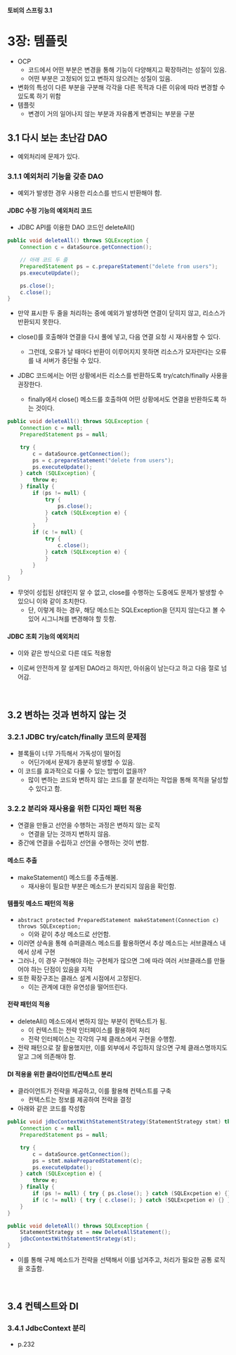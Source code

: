 **토비의 스프링 3.1**

# 3장: 템플릿
* OCP
    - 코드에서 어떤 부분은 변경을 통해 기능이 다양해지고 확장하려는 성질이 있음.
    - 어떤 부분은 고정되어 있고 변하지 않으려는 성질이 있음.
* 변화의 특성이 다른 부분을 구분해 각각을 다른 목적과 다른 이유에 따라 변경할 수 있도록 하기 위함
* 템플릿
    - 변경이 거의 일어나지 않는 부분과 자유롭게 변경되는 부분을 구분

## 3.1 다시 보는 초난감 DAO
* 예외처리에 문제가 있다.

### 3.1.1 예외처리 기능을 갖춘 DAO
* 예외가 발생한 경우 사용한 리소스를 반드시 반환해야 함.

#### JDBC 수정 기능의 예외처리 코드
* JDBC API를 이용한 DAO 코드인 deleteAll()

```java
public void deleteAll() throws SQLException {
    Connection c = dataSource.getConnection();

    // 아래 코드 두 줄
    PreparedStatement ps = c.prepareStatement("delete from users");
    ps.executeUpdate();

    ps.close();
    c.close();
}
```

* 만약 표시한 두 줄을 처리하는 중에 예외가 발생하면 연결이 닫히지 않고, 리소스가 반환되지 못한다.
* close()를 호출해야 연결을 다시 풀에 넣고, 다음 연결 요청 시 재사용할 수 있다.
    - 그런데, 오류가 날 때마다 반환이 이루어지지 못하면 리소스가 모자란다는 오류를 내 서버가 중단될 수 있다.

* JDBC 코드에서는 어떤 상황에서든 리소스를 반환하도록 try/catch/finally 사용을 권장한다.
    - finally에서 close() 메소드를 호출하여 어떤 상황에서도 연결을 반환하도록 하는 것이다.

```java
public void deleteAll() throws SQLException {
    Connection c = null;
    PreparedStatement ps = null;

    try {
        c = dataSource.getConnection();
        ps = c.prepareStatement("delete from users");
        ps.executeUpdate();
    } catch (SQLException) {
        throw e;
    } finally {
        if (ps != null) {
            try {
                ps.close();
            } catch (SQLException e) {
            }
        }
        if (c != null) {
            try {
                c.close();
            } catch (SQLException e) {
            }
        }
    }
}
```

* 무엇이 성립된 상태인지 알 수 없고, close를 수행하는 도중에도 문제가 발생할 수 있으니 이와 같이 조치한다.
    - 단, 이렇게 하는 경우, 해당 메소드는 SQLException을 던지지 않는다고 볼 수 있어 시그니쳐를 변경해야 할 듯함.

#### JDBC 조회 기능의 예외처리
* 이와 같은 방식으로 다른 데도 적용함

* 이로써 안전하게 잘 설계된 DAO라고 하지만, 아쉬움이 남는다고 하고 다음 절로 넘어감.

<br>

## 3.2 변하는 것과 변하지 않는 것
### 3.2.1 JDBC try/catch/finally 코드의 문제점
* 블록들이 너무 가득해서 가독성이 떨어짐
    - 어딘가에서 문제가 충분히 발생할 수 있음.
* 이 코드를 효과적으로 다룰 수 있는 방법이 없을까?
    - 많이 변하는 코드와 변하지 않는 코드를 잘 분리하는 작업을 통해 목적을 달성할 수 있다고 함.

### 3.2.2 분리와 재사용을 위한 디자인 패턴 적용
* 연결을 만들고 선언을 수행하는 과정은 변하지 않는 로직
    - 연결을 닫는 것까지 변하지 않음.
* 중간에 연결을 수립하고 선언을 수행하는 것이 변함.

#### 메소드 추출
* makeStatement() 메소드를 추출해봄.
    - 재사용이 필요한 부분은 메소드가 분리되지 않음을 확인함.

#### 템플릿 메소드 패턴의 적용
* `abstract protected PreparedStatement makeStatement(Connection c) throws SQLException;`
    - 이와 같이 추상 메소드로 선언함.
* 이러면 상속을 통해 슈퍼클래스 메소드를 활용하면서 추상 메소드는 서브클래스 내에서 상세 구현
* 그러나, 이 경우 구현해야 하는 구현체가 많으면 그에 따라 여러 서브클래스를 만들어야 하는 단점이 있음을 지적
* 또한 확장구조는 클래스 설계 시점에서 고정된다.
    - 이는 관계에 대한 유연성을 떨어뜨린다.

#### 전략 패턴의 적용
* deleteAll() 메소드에서 변하지 않는 부분이 컨텍스트가 됨.
    - 이 컨텍스트는 전략 인터페이스를 활용하여 처리
    - 전략 인터페이스는 각각의 구체 클래스에서 구현을 수행함.
* 전략 패턴으로 잘 활용했지만, 이를 외부에서 주입하지 않으면 구체 클래스명까지도 알고 그에 의존해야 함.

#### DI 적용을 위한 클라이언트/컨텍스트 분리
* 클라이언트가 전략을 제공하고, 이를 활용해 컨텍스트를 구축
    - 컨텍스트는 정보를 제공하여 전략을 결정
* 아래와 같은 코드를 작성함

```java
public void jdbcContextWithStatementStrategy(StatementStrategy stmt) throws SQLException {
    Connection c = null;
    PreparedStatement ps = null;

    try {
        c = dataSource.getConnection();
        ps = stmt.makePreparedStatement(c);
        ps.executeUpdate();
    } catch (SQLException e) {
        throw e;
    } finally {
        if (ps != null) { try { ps.close(); } catch (SQLExcpetion e) {} }
        if (c != null) { try { c.close(); } catch (SQLExcpetion e) {} }
    }
}

public void deleteAll() throws SQLException {
    StatementStrategy st = new DeleteAllStatement();
    jdbcContextWithStatementStrategy(st);
}
```

* 이를 통해 구체 메소드가 전략을 선택해서 이를 넘겨주고, 처리가 필요한 공통 로직을 호출함.

<br>

## 3.4 컨텍스트와 DI
### 3.4.1 JdbcContext 분리
* p.232
